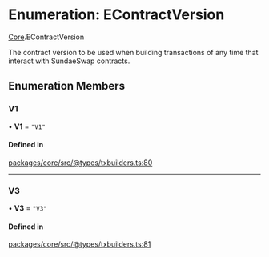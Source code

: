 # Enumeration: EContractVersion

[Core](../modules/Core.md).EContractVersion

The contract version to be used when building transactions
of any time that interact with SundaeSwap contracts.

## Enumeration Members

### V1

• **V1** = ``"V1"``

#### Defined in

[packages/core/src/@types/txbuilders.ts:80](https://github.com/SundaeSwap-finance/sundae-sdk/blob/main/packages/core/src/@types/txbuilders.ts#L80)

___

### V3

• **V3** = ``"V3"``

#### Defined in

[packages/core/src/@types/txbuilders.ts:81](https://github.com/SundaeSwap-finance/sundae-sdk/blob/main/packages/core/src/@types/txbuilders.ts#L81)
